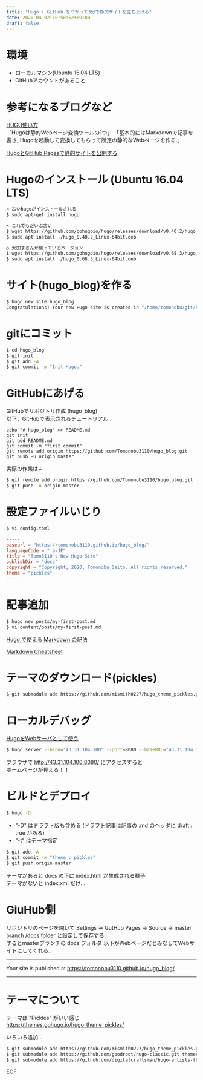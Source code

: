 ```yaml
---
title: "Hugo + GitHub をつかって3分で静的サイトを立ち上げる"
date: 2020-04-02T10:58:52+09:00
draft: false
---
```

# 環境

* ローカルマシン(Ubuntu 16.04 LTS)
* GitHubアカウントがあること

# 参考になるブログなど

[HUGO使い方](https://wiki.browniealice.net/technote/hugo/how_to_use_hugo/)  
「Hugoは静的Webページ変換ツールの1つ」
「基本的にはMarkdownで記事を書き, Hugoを起動して変換してもらって所定の静的なWebページを作る.」

[HugoとGitHub Pagesで静的サイトを公開する](https://qiita.com/satzz/items/e24bd703fc04fb45f7ef)

# Hugoのインストール (Ubuntu 16.04 LTS)

```bash
× 古いhugoがインストールされる
$ sudo apt-get install hugo 
```

```bash
× これでもだいぶ古い
$ wget https://github.com/gohugoio/hugo/releases/download/v0.40.2/hugo_0.40.2_Linux-64bit.deb
$ sudo apt install ./hugo_0.40.2_Linux-64bit.deb
```

```bash
○ 太田まさんが使っているバージョン
$ wget https://github.com/gohugoio/hugo/releases/download/v0.68.3/hugo_0.68.3_Linux-64bit.deb
$ sudo apt install ./hugo_0.68.3_Linux-64bit.deb
```

# サイト(hugo_blog)を作る

```bash
$ hugo new site hugo_blog
Congratulations! Your new Hugo site is created in "/home/tomonobu/git/hugo_blog".
```

# gitにコミット

```bash
$ cd hugo_blog
$ git init .
$ git add -A
$ git commit -m "Init Hugo."
```

# GitHubにあげる

GitHubでリポジトリ作成 (hugo_blog)  
以下、GitHubで表示されるチュートリアル

```none
echo "# hugo_blog" >> README.md  
git init  
git add README.md  
git commit -m "first commit"  
git remote add origin https://github.com/Tomonobu3110/hugo_blog.git  
git push -u origin master  
```

実際の作業は↓

```bash
$ git remote add origin https://github.com/Tomonobu3110/hugo_blog.git
$ git push -u origin master
```

# 設定ファイルいじり

```bash
$ vi config.toml
```

```toml
-----
baseurl = "https://tomonobu3110.github.io/hugo_blog/"
languageCode = "ja-JP"
title = "Tomo3110's New Hugo Site"
publishDir = "docs"
copyright = "Copyright; 2020, Tomonobu Saito. All rights reserved."
theme = "pickles"
-----
```

# 記事追加

```bash
$ hugo new posts/my-first-post.md
$ vi content/posts/my-first-post.md
```

[Hugo で使える Markdown の記法](https://k-kaz-git.github.io/post/hugo-markdown/)

[Markdown Cheatsheet](https://github.com/adam-p/markdown-here/wiki/Markdown-Cheatsheet)

# テーマのダウンロード(pickles)

```bash
$ git submodule add https://github.com/mismith0227/hugo_theme_pickles.git themes/pickles
```

# ローカルデバッグ

[HugoをWebサーバとして使う](https://wave.hatenablog.com/entry/2016/05/12/074500)

```bash
$ hugo server --bind="43.31.104.100" --port=8080 --baseURL="43.31.104.100"
```

ブラウザで http://43.31.104.100:8080/ にアクセスすると  
ホームページが見える！！

# ビルドとデプロイ

```bash
$ hugo -D
```

* "-D" はドラフト版も含める (ドラフト記事は記事の .md のヘッダに draft : true がある)
* "-t" はテーマ指定

```bash
$ git add -A
$ git commit -m "theme : pickles"
$ git push origin master
```

テーマがあると docs の下に index.html が生成される様子  
テーマがないと index.xml だけ...

# GiuHub側

リポジトリのページを開いて Settings -> GutHub Pages -> Source -> master branch /docs folder と設定して保存する.  
するとmasterブランチの docs フォルダ 以下がWebページだとみなしてWebサイトにしてくれる.

-----

Your site is published at https://tomonobu3110.github.io/hugo_blog/

-----

# テーマについて

テーマは "Pickles" がいい感じ  
https://themes.gohugo.io/hugo_theme_pickles/

いろいろ追加...

```bash
$ git submodule add https://github.com/mismith0227/hugo_theme_pickles.git themes/pickles
$ git submodule add https://github.com/goodroot/hugo-classic.git themes/hugo-classic
$ git submodule add https://github.com/digitalcraftsman/hugo-artists-theme themes/hugo-artists-theme
```

EOF

